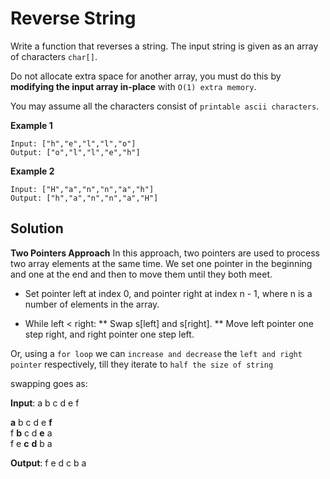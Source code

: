 # Reverse String

Write a function that reverses a string. The input string is given as an array of characters `char[]`.

Do not allocate extra space for another array, you must do this by **modifying the input array in-place** with `O(1) extra memory`.

You may assume all the characters consist of `printable ascii characters`.

**Example 1**

```
Input: ["h","e","l","l","o"]
Output: ["o","l","l","e","h"]
```

**Example 2**

```
Input: ["H","a","n","n","a","h"]
Output: ["h","a","n","n","a","H"]
```

## Solution

**Two Pointers Approach** 
In this approach, two pointers are used to process two array elements at the same time.
We set one pointer in the beginning and one at the end and then to move them until they both meet.

* Set pointer left at index 0, and pointer right at index n - 1, where n is a number of elements in the array.

* While left < right:
** Swap s[left] and s[right].
** Move left pointer one step right, and right pointer one step left.

Or, using a `for loop` we can `increase and decrease` the `left and right pointer` respectively, till they iterate to `half the size of string`

swapping goes as: 

**Input**: a b c d e f

**a** b c d e **f**  
f **b** c d **e** a  
f e **c** **d** b a

**Output**: f e d c b a

